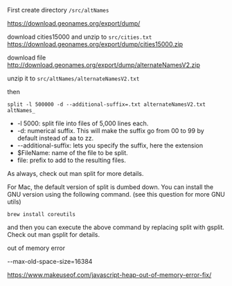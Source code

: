 
First create directory ```/src/altNames```

https://download.geonames.org/export/dump/

download cities15000 and unzip to ```src/cities.txt```
https://download.geonames.org/export/dump/cities15000.zip

download file http://download.geonames.org/export/dump/alternateNamesV2.zip

unzip it to ```src/altNames/alternateNamesV2.txt```

then 

```split -l 500000 -d --additional-suffix=.txt alternateNamesV2.txt altNames_```

* -l 5000: split file into files of 5,000 lines each.
* -d: numerical suffix. This will make the suffix go from 00 to 99 by default instead of aa to zz.
* --additional-suffix: lets you specify the suffix, here the extension
* $FileName: name of the file to be split.
* file: prefix to add to the resulting files.

As always, check out man split for more details.

For Mac, the default version of split is dumbed down. You can install the GNU version using the following command. (see this question for more GNU utils)

```brew install coreutils```

and then you can execute the above command by replacing split with gsplit. Check out man gsplit for details.


out of memory error

--max-old-space-size=16384

https://www.makeuseof.com/javascript-heap-out-of-memory-error-fix/
